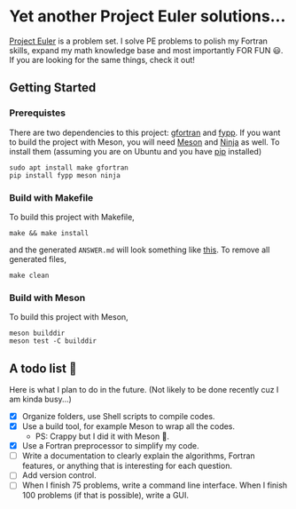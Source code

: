 # Yet another Project Euler solutions...

[Project Euler](https://projecteuler.net/about) is a problem set. I solve PE problems to polish my Fortran skills, expand my math knowledge base and most importantly FOR FUN :smiley:. If you are looking for the same things, check it out!

## Getting Started

### Prerequistes

There are two dependencies to this project: [gfortran](https://gcc.gnu.org/wiki/GFortran) and [fypp](https://fypp.readthedocs.io/en/stable/). If you want to build the project with Meson, you will need [Meson](https://mesonbuild.com/index.html) and [Ninja](https://ninja-build.org/manual.html) as well. To install them (assuming you are on Ubuntu and you have [pip](https://pip.pypa.io/en/stable/) installed)

```shell
sudo apt install make gfortran
pip install fypp meson ninja
```

### Build with Makefile 

To build this project with Makefile,

```shell
make && make install
```

and the generated `ANSWER.md` will look something like [this](https://github.com/han190/PE-Fortran/tree/master/answer/README.md). To remove all generated files,

```shell
make clean
```

### Build with Meson

To build this project with Meson,

```shell
meson builddir
meson test -C builddir
```

## A todo list :dart:

Here is what I plan to do in the future. (Not likely to be done recently cuz I am kinda busy...)

- [x] Organize folders, use Shell scripts to compile codes.
- [x] Use a build tool, for example Meson to wrap all the codes. 
  - PS: Crappy but I did it with Meson :zany_face:.
- [x] Use a Fortran preprocessor to simplify my code.
- [ ] Write a documentation to clearly explain the algorithms, Fortran features, or anything that is interesting for each question.
- [ ] Add version control.
- [ ] When I finish 75 problems, write a command line interface. When I finish 100 problems (if that is possible), write a GUI.
